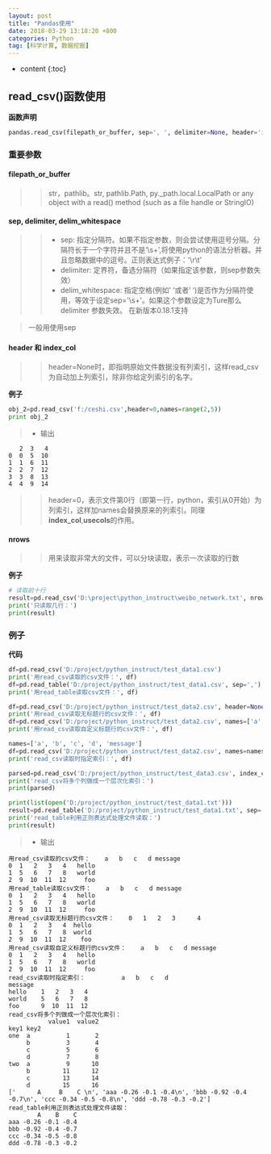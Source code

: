 ```yaml
---
layout: post
title: "Pandas使用"
date: 2018-03-29 13:18:20 +800
categories: Python
tag: [科学计算, 数据挖掘]
---
```

* content
{:toc}


## read_csv()函数使用

**函数声明**

```python
pandas.read_csv(filepath_or_buffer, sep=', ', delimiter=None, header='infer', names=None, index_col=None, usecols=None, squeeze=False, prefix=None, mangle_dupe_cols=True, dtype=None, engine=None, converters=None, true_values=None, false_values=None, skipinitialspace=False, skiprows=None, nrows=None, na_values=None, keep_default_na=True, na_filter=True, verbose=False, skip_blank_lines=True, parse_dates=False, infer_datetime_format=False, keep_date_col=False, date_parser=None, dayfirst=False, iterator=False, chunksize=None, compression='infer', thousands=None, decimal=b'.', lineterminator=None, quotechar='"', quoting=0, escapechar=None, comment=None, encoding=None, dialect=None, tupleize_cols=False, error_bad_lines=True, warn_bad_lines=True, skipfooter=0, skip_footer=0, doublequote=True, delim_whitespace=False, as_recarray=False, compact_ints=False, use_unsigned=False, low_memory=True, buffer_lines=None, memory_map=False, float_precision=None)
```

### 重要参数

#### filepath_or_buffer

>> str，pathlib。str, pathlib.Path, py._path.local.LocalPath or any object with a read() method (such as a file handle or StringIO)

#### sep, delimiter, delim_whitespace 

>> * sep: 
    指定分隔符。如果不指定参数，则会尝试使用逗号分隔。分隔符长于一个字符并且不是‘\s+’,将使用python的语法分析器。并且忽略数据中的逗号。正则表达式例子：'\r\t'
>> * delimiter:
定界符，备选分隔符（如果指定该参数，则sep参数失效）
>> * delim_whitespace:
指定空格(例如’ ‘或者’ ‘)是否作为分隔符使用，等效于设定sep='\s+'。如果这个参数设定为Ture那么delimiter 参数失效。
在新版本0.18.1支持

> 一般用使用sep

#### header 和 index_col

>> header=None时，即指明原始文件数据没有列索引，这样read_csv为自动加上列索引，除非你给定列索引的名字。


**例子**

```python
obj_2=pd.read_csv('f:/ceshi.csv',header=0,names=range(2,5))
print obj_2
```

> * 输出

```
   2  3   4
0  0  5  10
1  1  6  11
2  2  7  12
3  3  8  13
4  4  9  14
```

>> header=0，表示文件第0行（即第一行，python，索引从0开始）为列索引，这样加names会替换原来的列索引。同理**index_col**,**usecols**的作用。


#### nrows

>> 用来读取非常大的文件，可以分块读取，表示一次读取的行数
 
 **例子**
```python
# 读取前十行
result=pd.read_csv('D:\project\python_instruct\weibo_network.txt', nrows=10)
print('只读取几行：')
print(result)
```

### 例子

**代码**

```python
df=pd.read_csv('D:/project/python_instruct/test_data1.csv')
print('用read_csv读取的csv文件：', df)
df=pd.read_table('D:/project/python_instruct/test_data1.csv', sep=',')
print('用read_table读取csv文件：', df)

df=pd.read_csv('D:/project/python_instruct/test_data2.csv', header=None)
print('用read_csv读取无标题行的csv文件：', df)
df=pd.read_csv('D:/project/python_instruct/test_data2.csv', names=['a', 'b', 'c', 'd', 'message'])
print('用read_csv读取自定义标题行的csv文件：', df)

names=['a', 'b', 'c', 'd', 'message']
df=pd.read_csv('D:/project/python_instruct/test_data2.csv', names=names, index_col='message')
print('read_csv读取时指定索引：', df)

parsed=pd.read_csv('D:/project/python_instruct/test_data3.csv', index_col=['key1', 'key2'])
print('read_csv将多个列做成一个层次化索引：')
print(parsed)

print(list(open('D:/project/python_instruct/test_data1.txt')))
result=pd.read_table('D:/project/python_instruct/test_data1.txt', sep='\s+')
print('read_table利用正则表达式处理文件读取：')
print(result)
```

> * 输出

```
用read_csv读取的csv文件：    a   b   c   d message
0  1   2   3   4   hello
1  5   6   7   8   world
2  9  10  11  12     foo
用read_table读取csv文件：    a   b   c   d message
0  1   2   3   4   hello
1  5   6   7   8   world
2  9  10  11  12     foo
用read_csv读取无标题行的csv文件：    0   1   2   3      4
0  1   2   3   4  hello
1  5   6   7   8  world
2  9  10  11  12    foo
用read_csv读取自定义标题行的csv文件：    a   b   c   d message
0  1   2   3   4   hello
1  5   6   7   8   world
2  9  10  11  12     foo
read_csv读取时指定索引：          a   b   c   d
message               
hello    1   2   3   4
world    5   6   7   8
foo      9  10  11  12
read_csv将多个列做成一个层次化索引：
           value1  value2
key1 key2                
one  a          1       2
     b          3       4
     c          5       6
     d          7       8
two  a          9      10
     b         11      12
     c         13      14
     d         15      16
['      A     B    C \n', 'aaa -0.26 -0.1 -0.4\n', 'bbb -0.92 -0.4 -0.7\n', 'ccc -0.34 -0.5 -0.8\n', 'ddd -0.78 -0.3 -0.2']
read_table利用正则表达式处理文件读取：
        A    B    C
aaa -0.26 -0.1 -0.4
bbb -0.92 -0.4 -0.7
ccc -0.34 -0.5 -0.8
ddd -0.78 -0.3 -0.2
```

